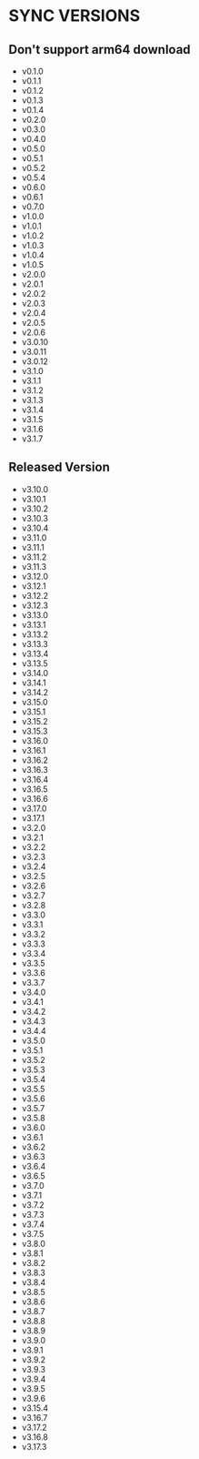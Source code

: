 # SYNC VERSIONS

## Don't support arm64 download

* v0.1.0
* v0.1.1
* v0.1.2
* v0.1.3
* v0.1.4
* v0.2.0
* v0.3.0
* v0.4.0
* v0.5.0
* v0.5.1
* v0.5.2
* v0.5.4
* v0.6.0
* v0.6.1
* v0.7.0
* v1.0.0
* v1.0.1
* v1.0.2
* v1.0.3
* v1.0.4
* v1.0.5
* v2.0.0
* v2.0.1
* v2.0.2
* v2.0.3
* v2.0.4
* v2.0.5
* v2.0.6
* v3.0.10
* v3.0.11
* v3.0.12
* v3.1.0
* v3.1.1
* v3.1.2
* v3.1.3
* v3.1.4
* v3.1.5
* v3.1.6
* v3.1.7

## Released Version
* v3.10.0
* v3.10.1
* v3.10.2
* v3.10.3
* v3.10.4
* v3.11.0
* v3.11.1
* v3.11.2
* v3.11.3
* v3.12.0
* v3.12.1
* v3.12.2
* v3.12.3
* v3.13.0
* v3.13.1
* v3.13.2
* v3.13.3
* v3.13.4
* v3.13.5
* v3.14.0
* v3.14.1
* v3.14.2
* v3.15.0
* v3.15.1
* v3.15.2
* v3.15.3
* v3.16.0
* v3.16.1
* v3.16.2
* v3.16.3
* v3.16.4
* v3.16.5
* v3.16.6
* v3.17.0
* v3.17.1
* v3.2.0
* v3.2.1
* v3.2.2
* v3.2.3
* v3.2.4
* v3.2.5
* v3.2.6
* v3.2.7
* v3.2.8
* v3.3.0
* v3.3.1
* v3.3.2
* v3.3.3
* v3.3.4
* v3.3.5
* v3.3.6
* v3.3.7
* v3.4.0
* v3.4.1
* v3.4.2
* v3.4.3
* v3.4.4
* v3.5.0
* v3.5.1
* v3.5.2
* v3.5.3
* v3.5.4
* v3.5.5
* v3.5.6
* v3.5.7
* v3.5.8
* v3.6.0
* v3.6.1
* v3.6.2
* v3.6.3
* v3.6.4
* v3.6.5
* v3.7.0
* v3.7.1
* v3.7.2
* v3.7.3
* v3.7.4
* v3.7.5
* v3.8.0
* v3.8.1
* v3.8.2
* v3.8.3
* v3.8.4
* v3.8.5
* v3.8.6
* v3.8.7
* v3.8.8
* v3.8.9
* v3.9.0
* v3.9.1
* v3.9.2
* v3.9.3
* v3.9.4
* v3.9.5
* v3.9.6
* v3.15.4
* v3.16.7
* v3.17.2
* v3.16.8
* v3.17.3
